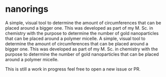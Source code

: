 # nanorings
A simple, visual tool to determine the amount of circumferences that can be placed around a bigger one. This was developed as part of my M. Sc. in chemistry with the purpose to determine the number of gold nanoparticles that can be placed around a polymer micelle. A simple, visual tool to determine the amount of circumferences that can be placed around a bigger one. This was developed as part of my M. Sc. in chemistry with the purpose to determine the number of gold nanoparticles that can be placed around a polymer micelle. 

This is still a work in progress feel free to open a new issue or PR. 
